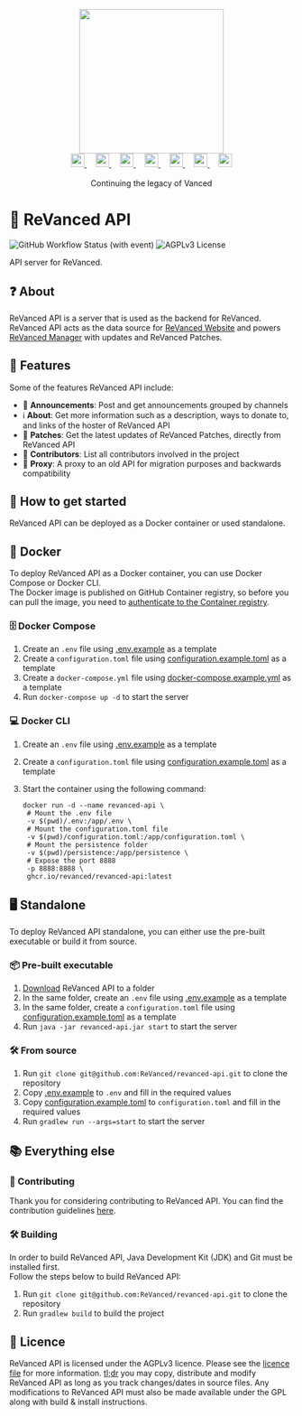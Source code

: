 <p align="center">
  <picture>
    <source
      width="256px"
      media="(prefers-color-scheme: dark)"
      srcset="assets/revanced-headline/revanced-headline-vertical-dark.svg"
    >
    <img 
      width="256px"
      src="assets/revanced-headline/revanced-headline-vertical-light.svg"
    >
  </picture>
  <br>
  <a href="https://revanced.app/">
     <picture>
         <source height="24px" media="(prefers-color-scheme: dark)" srcset="assets/revanced-logo/revanced-logo.svg" />
         <img height="24px" src="assets/revanced-logo/revanced-logo.svg" />
     </picture>
   </a>&nbsp;&nbsp;&nbsp;
   <a href="https://github.com/ReVanced">
       <picture>
           <source height="24px" media="(prefers-color-scheme: dark)" srcset="https://i.ibb.co/dMMmCrW/Git-Hub-Mark.png" />
           <img height="24px" src="https://i.ibb.co/9wV3HGF/Git-Hub-Mark-Light.png" />
       </picture>
   </a>&nbsp;&nbsp;&nbsp;
   <a href="http://revanced.app/discord">
       <picture>
           <source height="24px" media="(prefers-color-scheme: dark)" srcset="https://user-images.githubusercontent.com/13122796/178032563-d4e084b7-244e-4358-af50-26bde6dd4996.png" />
           <img height="24px" src="https://user-images.githubusercontent.com/13122796/178032563-d4e084b7-244e-4358-af50-26bde6dd4996.png" />
       </picture>
   </a>&nbsp;&nbsp;&nbsp;
   <a href="https://reddit.com/r/revancedapp">
       <picture>
           <source height="24px" media="(prefers-color-scheme: dark)" srcset="https://user-images.githubusercontent.com/13122796/178032351-9d9d5619-8ef7-470a-9eec-2744ece54553.png" />
           <img height="24px" src="https://user-images.githubusercontent.com/13122796/178032351-9d9d5619-8ef7-470a-9eec-2744ece54553.png" />
       </picture>
   </a>&nbsp;&nbsp;&nbsp;
   <a href="https://t.me/app_revanced">
      <picture>
         <source height="24px" media="(prefers-color-scheme: dark)" srcset="https://user-images.githubusercontent.com/13122796/178032213-faf25ab8-0bc3-4a94-a730-b524c96df124.png" />
         <img height="24px" src="https://user-images.githubusercontent.com/13122796/178032213-faf25ab8-0bc3-4a94-a730-b524c96df124.png" />
      </picture>
   </a>&nbsp;&nbsp;&nbsp;
   <a href="https://x.com/revancedapp">
      <picture>
         <source media="(prefers-color-scheme: dark)" srcset="https://user-images.githubusercontent.com/93124920/270180600-7c1b38bf-889b-4d68-bd5e-b9d86f91421a.png">
         <img height="24px" src="https://user-images.githubusercontent.com/93124920/270108715-d80743fa-b330-4809-b1e6-79fbdc60d09c.png" />
      </picture>
   </a>&nbsp;&nbsp;&nbsp;
   <a href="https://www.youtube.com/@ReVanced">
      <picture>
         <source height="24px" media="(prefers-color-scheme: dark)" srcset="https://user-images.githubusercontent.com/13122796/178032714-c51c7492-0666-44ac-99c2-f003a695ab50.png" />
         <img height="24px" src="https://user-images.githubusercontent.com/13122796/178032714-c51c7492-0666-44ac-99c2-f003a695ab50.png" />
     </picture>
   </a>
   <br>
   <br>
   Continuing the legacy of Vanced
</p>

# 🚀 ReVanced API

![GitHub Workflow Status (with event)](https://img.shields.io/github/actions/workflow/status/ReVanced/revanced-api/release.yml)
![AGPLv3 License](https://img.shields.io/badge/License-AGPL%20v3-yellow.svg)

API server for ReVanced.

## ❓ About

ReVanced API is a server that is used as the backend for ReVanced.
ReVanced API acts as the data source for [ReVanced Website](https://github.com/ReVanced/revanced-website) and powers [ReVanced Manager](https://github.com/ReVanced/revanced-manager)
with updates and ReVanced Patches.

## 💪 Features

Some of the features ReVanced API include:

- 📢 **Announcements**: Post and get announcements grouped by channels
- ℹ️ **About**: Get more information such as a description, ways to donate to, 
and links of the hoster of ReVanced API
- 🧩 **Patches**: Get the latest updates of ReVanced Patches, directly from ReVanced API
- 👥 **Contributors**: List all contributors involved in the project
- 🔄 **Proxy**: A proxy to an old API for migration purposes and backwards compatibility

## 🚀 How to get started

ReVanced API can be deployed as a Docker container or used standalone.

## 🐳 Docker

To deploy ReVanced API as a Docker container, you can use Docker Compose or Docker CLI.  
The Docker image is published on GitHub Container registry,
so before you can pull the image, you need to [authenticate to the Container registry](https://docs.github.com/en/packages/working-with-a-github-packages-registry/working-with-the-container-registry#authenticating-to-the-container-registry).

### 🗄️ Docker Compose

1. Create an `.env` file using [.env.example](.env.example) as a template
2. Create a `configuration.toml` file using [configuration.example.toml](configuration.example.toml) as a template
3. Create a `docker-compose.yml` file using [docker-compose.example.yml](docker-compose.example.yml) as a template
4. Run `docker-compose up -d` to start the server

### 💻 Docker CLI

1. Create an `.env` file using [.env.example](.env.example) as a template
2. Create a `configuration.toml` file using [configuration.example.toml](configuration.example.toml) as a template
3. Start the container using the following command:

   ```shell
   docker run -d --name revanced-api \
    # Mount the .env file
    -v $(pwd)/.env:/app/.env \
    # Mount the configuration.toml file
    -v $(pwd)/configuration.toml:/app/configuration.toml \
    # Mount the persistence folder
    -v $(pwd)/persistence:/app/persistence \
    # Expose the port 8888
    -p 8888:8888 \
    ghcr.io/revanced/revanced-api:latest
   ```

## 🖥️ Standalone

To deploy ReVanced API standalone, you can either use the pre-built executable or build it from source.

### 📦 Pre-built executable

1. [Download](https://github.com/ReVanced/revanced-patches/releases/latest) ReVanced API to a folder
2. In the same folder, create an `.env` file using [.env.example](.env.example) as a template
3. In the same folder, create a `configuration.toml` file
using [configuration.example.toml](configuration.example.toml) as a template
4. Run `java -jar revanced-api.jar start` to start the server

### 🛠️ From source

1. Run `git clone git@github.com:ReVanced/revanced-api.git` to clone the repository
2. Copy [.env.example](.env.example) to `.env` and fill in the required values
3. Copy [configuration.example.toml](configuration.example.toml) to `configuration.toml` and fill in the required values
4. Run `gradlew run --args=start` to start the server

## 📚 Everything else

### 📙 Contributing

Thank you for considering contributing to ReVanced API. You can find the contribution guidelines [here](CONTRIBUTING.md).

### 🛠️ Building

In order to build ReVanced API, Java Development Kit (JDK) and Git must be installed first.  
Follow the steps below to build ReVanced API:

1. Run `git clone git@github.com:ReVanced/revanced-api.git` to clone the repository
2. Run `gradlew build` to build the project

## 📜 Licence

ReVanced API is licensed under the AGPLv3 licence. Please see the [licence file](LICENSE) for more information.
[tl;dr](https://www.tldrlegal.com/license/gnu-affero-general-public-license-v3-agpl-3-0) you may copy, distribute and
modify ReVanced API as long as you track changes/dates in source files.
Any modifications to ReVanced API must also be made available under the GPL along with build & install instructions.
